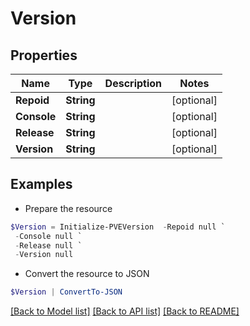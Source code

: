 # Version
## Properties

Name | Type | Description | Notes
------------ | ------------- | ------------- | -------------
**Repoid** | **String** |  | [optional] 
**Console** | **String** |  | [optional] 
**Release** | **String** |  | [optional] 
**Version** | **String** |  | [optional] 

## Examples

- Prepare the resource
```powershell
$Version = Initialize-PVEVersion  -Repoid null `
 -Console null `
 -Release null `
 -Version null
```

- Convert the resource to JSON
```powershell
$Version | ConvertTo-JSON
```

[[Back to Model list]](../README.md#documentation-for-models) [[Back to API list]](../README.md#documentation-for-api-endpoints) [[Back to README]](../README.md)

